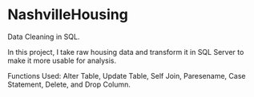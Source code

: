 # NashvilleHousing
Data Cleaning in SQL.

In this project, I take raw housing data and transform it in SQL Server to make it more usable for analysis.

Functions Used: Alter Table, Update Table, Self Join, Paresename, Case Statement, Delete, and Drop Column.
